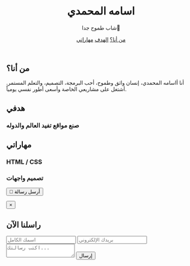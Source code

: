 <!DOCTYPE html>
<html lang="en">
<head>
  <meta charset="UTF-8">
  <meta http-equiv="X-UA-Compatible" content="IE=Edge">
  <meta name="viewport" content="width=device-width, initial-scale=1">

  <title>HTML</title>
  
  <!-- HTML -->
  

  <!-- Custom Styles -->
  <link rel="stylesheet" href="style.css">
</head>

<body>
  <header >
    

<h1>اسامه المحمدي</h1>
<p>شاب طموح جدا🌠</p>
<nav>
  <a href="#About">من أنا؟</a>
  <a href="#projects">الهدف</a>
  <a href="#skills">مهاراتي</a>
 
</nav>
  </header>
  <section id="About">
        <h2>من أنا؟</h2>
  <p>أنا أاسامه المحمدي، إنسان واثق وطموح، أحب البرمجة، التصميم، والتعلم المستمر. أشتغل على مشاريعي الخاصة وأسعى أطور نفسي يومياً.</p>
    
  </section>
  <section id="projects">
    <h2>هدفي</h2>
    <h3>صنع مواقع تفيد العالم والدوله </h3>
  </section>
<section id="skills">
  <h2>مهاراتي</h2>
  <div class="skill">
    <h3>HTML / CSS</h3>
    <div class="bar"><div class="fill" style="width: 30%;"></div></div>

  <div class="skill">
    <h3>تصميم واجهات</h3>
    <div class="bar"><div class="fill" style="width: 85%;"></div></div>
  </div>
</section>
<section id="contact">

<!-- زر فتح النموذج -->
<button class="popup-btn" onclick="openModal()">📩 أرسل رسالة</button>

<!-- المودال -->
<div class="modal-overlay" id="modal">
  <div class="modal-content">
    <button class="close-btn" onclick="closeModal()">×</button>
    <h2>راسلنا الآن</h2>
    <form id="email-form">
      <input type="text" name="user_name" placeholder="اسمك الكامل" required />
      <input type="email" name="user_email" placeholder="بريدك الإلكتروني" required />
      <textarea name="message" placeholder="اكتب رسالتك..." required></textarea>
      <button type="submit">إرسال</button>
    </form>
  </div>
</div>

<!-- سكربت EmailJS -->
<script src="https://cdn.emailjs.com/dist/email.min.js"></script>
<script>
  (function() {
    emailjs.init("MwUPvxv5_SEPrg45w");
  })();
  
  function openModal() {
    document.getElementById("modal").style.display = "flex";
  }
  
  function closeModal() {
    document.getElementById("modal").style.display = "none";
  }
  
  document.getElementById("email-form").addEventListener("submit", function(e) {
    e.preventDefault();
    
    emailjs.sendForm("service_f0r0kaz", "template_ubtdhgp", this)
      .then(() => {
        alert("✅ تم الإرسال بنجاح!");
        this.reset();
        closeModal();
      })
      .catch((error) => {
        alert("❌ حدث خطأ: " + JSON.stringify(error));
      });
  });
</script>
</section>


</head>
<body>



</body>
</html>
</section>

</body>
</html>
